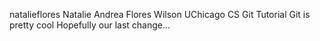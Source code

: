 natalieflores Natalie Andrea Flores Wilson
UChicago CS Git Tutorial
Git is pretty cool
Hopefully our last change...
